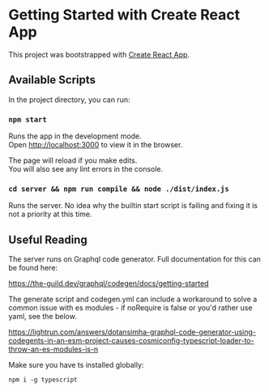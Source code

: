 # Getting Started with Create React App

This project was bootstrapped with [Create React App](https://github.com/facebook/create-react-app).

## Available Scripts

In the project directory, you can run:

### `npm start`

Runs the app in the development mode.\
Open [http://localhost:3000](http://localhost:3000) to view it in the browser.

The page will reload if you make edits.\
You will also see any lint errors in the console.

### `cd server && npm run compile && node ./dist/index.js`

Runs the server. No idea why the builtin start script is failing and fixing it is not a priority at this time.

## Useful Reading

The server runs on Graphql code generator. Full documentation for this can be found here:

https://the-guild.dev/graphql/codegen/docs/getting-started

The generate script and codegen.yml can include a workaround to solve a common issue with es modules - if noRequire is false or you'd rather use yaml, see the below.

https://lightrun.com/answers/dotansimha-graphql-code-generator-using-codegents-in-an-esm-project-causes-cosmiconfig-typescript-loader-to-throw-an-es-modules-is-n

Make sure you have ts installed globally:

```npm i -g typescript```